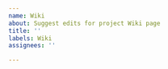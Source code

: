 ```yaml
---
name: Wiki
about: Suggest edits for project Wiki page
title: ''
labels: Wiki
assignees: ''

---
```



